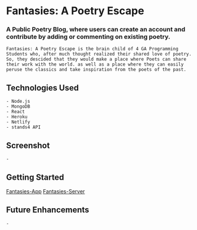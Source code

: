 # Fantasies: A Poetry Escape

### A Public Poetry Blog, where users can create an account and contribute by adding or commenting on existing poetry.
    Fantasies: A Poetry Escape is the brain child of 4 GA Programming Students who, after much thought realized their shared love of poetry. So, they descided that they would make a place where Poets can share their work with the world. as well as a place where they can easily peruse the classics and take inspiration from the poets of the past.

## Technologies Used
    - Node.js
    - MongoDB
    - React
    - Heroku
    - Netlify
    - stands4 API

## Screenshot
    - 

## Getting Started

[Fantasies-App](https://fantasies-a-poetry-escape.netlify.app/)
[Fantasies-Server](https://fantasies-a-poetry-escape.herokuapp.com/api/poems/)

    

## Future Enhancements
    -
